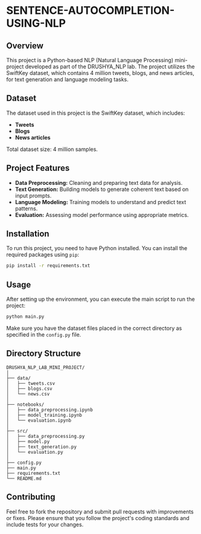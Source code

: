 # SENTENCE-AUTOCOMPLETION-USING-NLP

## Overview
This project is a Python-based NLP (Natural Language Processing) mini-project developed as part of the DRUSHYA_NLP lab. The project utilizes the SwiftKey dataset, which contains 4 million tweets, blogs, and news articles, for text generation and language modeling tasks.

## Dataset
The dataset used in this project is the SwiftKey dataset, which includes:
- **Tweets**
- **Blogs**
- **News articles**

Total dataset size: 4 million samples.

## Project Features
- **Data Preprocessing:** Cleaning and preparing text data for analysis.
- **Text Generation:** Building models to generate coherent text based on input prompts.
- **Language Modeling:** Training models to understand and predict text patterns.
- **Evaluation:** Assessing model performance using appropriate metrics.

## Installation
To run this project, you need to have Python installed. You can install the required packages using `pip`:

```bash
pip install -r requirements.txt
```

## Usage
After setting up the environment, you can execute the main script to run the project:

```bash
python main.py
```

Make sure you have the dataset files placed in the correct directory as specified in the `config.py` file.

## Directory Structure
```
DRUSHYA_NLP_LAB_MINI_PROJECT/
│
├── data/
│   ├── tweets.csv
│   ├── blogs.csv
│   └── news.csv
│
├── notebooks/
│   ├── data_preprocessing.ipynb
│   ├── model_training.ipynb
│   └── evaluation.ipynb
│
├── src/
│   ├── data_preprocessing.py
│   ├── model.py
│   ├── text_generation.py
│   └── evaluation.py
│
├── config.py
├── main.py
├── requirements.txt
└── README.md
```

## Contributing
Feel free to fork the repository and submit pull requests with improvements or fixes. Please ensure that you follow the project's coding standards and include tests for your changes.
